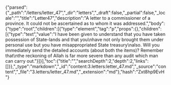{"parsed":{"_path":"/letters/letter_47","_dir":"letters","_draft":false,"_partial":false,"_locale":"","title":"Letter47","description":"A letter to a commissioner of a province. It could not be ascertained as to whom it was addressed.","body":{"type":"root","children":[{"type":"element","tag":"p","props":{},"children":[{"type":"text","value":"I have been given to understand that you have taken possession of State-lands and that you\nhave not only brought them under personal use but you have misappropriated State treasury\nalso. Will you immediately send the detailed accounts (about both the items)? Remember that\nthe reckoning of Allah is far more severe than any audit which man can carry out."}]}],"toc":{"title":"","searchDepth":2,"depth":2,"links":[]}},"_type":"markdown","_id":"content:3.letters:letter_47.md","_source":"content","_file":"3.letters/letter_47.md","_extension":"md"},"hash":"Zxt8hp9EvH"}
